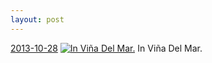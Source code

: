 ```yaml
---
layout: post
---
```


<p>
  <time><a href="/129">2013-10-28</a></time>
  <a href="/129"><img src="{{ site.assets_url }}/129-640.jpg" srcset="{{ site.assets_url }}/129-1280.jpg 1280w, {{ site.assets_url }}/129-960.jpg 960w, {{ site.assets_url }}/129-640.jpg 640w, {{ site.assets_url }}/129-320.jpg 320w" sizes="(min-width: 700px) 50vw, calc(100vw - 2rem)" alt="In Viña Del Mar." /></a>
  <span>In Viña Del Mar.</span>
</p>
